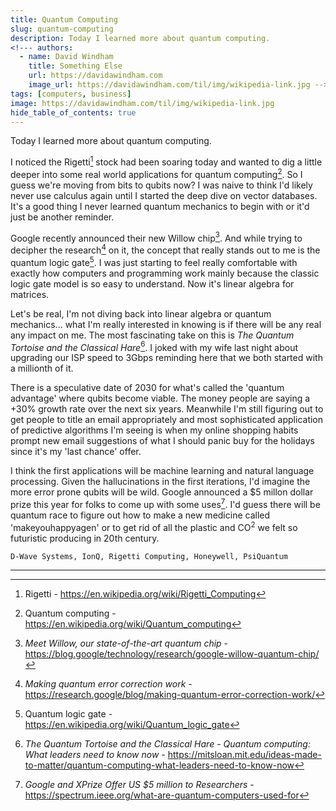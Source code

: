 ```yaml
---
title: Quantum Computing
slug: quantum-computing
description: Today I learned more about quantum computing. 
<!--- authors:
  - name: David Windham
    title: Something Else
    url: https://davidawindham.com
    image_url: https://davidawindham.com/til/img/wikipedia-link.jpg -->
tags: [computers, business]
image: https://davidawindham.com/til/img/wikipedia-link.jpg
hide_table_of_contents: true
---
```


Today I learned more about quantum computing.

<!-- truncate -->

I noticed the Rigetti[^1] stock had been soaring today and wanted to dig a little deeper into some real world applications for quantum computing[^2]. So I guess we're moving from bits to qubits now? I was naive to think I'd likely never use calculus again until I started the deep dive on vector databases. It's a good thing I never learned quantum mechanics to begin with or it'd just be another reminder. 

Google recently announced their new Willow chip[^3]. And while trying to decipher the research[^4] on it, the concept that really stands out to me is the quantum logic gate[^5]. I was just starting to feel really comfortable with exactly how computers and programming work mainly because the classic logic gate model is so easy to understand. Now it's linear algebra for matrices. 

Let's be real, I'm not diving back into linear algebra or quantum mechanics... what I'm really interested in knowing is if there will be any real any impact on me. The most fascinating take on this is _The Quantum Tortoise and the Classical Hare_[^6]. I joked with my wife last night about upgrading our ISP speed to 3Gbps reminding here that we both started with a millionth of it. 

There is a speculative date of 2030 for what's called the 'quantum advantage' where qubits become viable. The money people are saying a +30% growth rate over the next six years. Meanwhile I'm still figuring out to get people to title an email appropriately and most sophisticated application of predictive algorithms I'm seeing is when my online shopping habits prompt new email suggestions of what I should panic buy for the holidays since it's my 'last chance' offer. 

I think the first applications will be machine learning and natural language processing. Given the hallucinations in the first iterations, I'd imagine the more error prone qubits will be wild. Google announced a $5 millon dollar prize this year for folks to come up with some uses[^7]. I'd guess there will be quantum race to figure out how to make a new medicine called 'makeyouhappyagen' or to get rid of all the plastic and CO<sup>2</sup> we felt so futuristic producing in 20th century.


``` D-Wave Systems, IonQ, Rigetti Computing, Honeywell, PsiQuantum ```

---

[^1]: Rigetti - https://en.wikipedia.org/wiki/Rigetti_Computing
[^2]: Quantum computing - https://en.wikipedia.org/wiki/Quantum_computing
[^3]: _Meet Willow, our state-of-the-art quantum chip_ - https://blog.google/technology/research/google-willow-quantum-chip/
[^4]: _Making quantum error correction work_ - https://research.google/blog/making-quantum-error-correction-work/
[^5]: Quantum logic gate - https://en.wikipedia.org/wiki/Quantum_logic_gate
[^6]: _The Quantum Tortoise and the Classical Hare_ - _Quantum computing: What leaders need to know now_ - https://mitsloan.mit.edu/ideas-made-to-matter/quantum-computing-what-leaders-need-to-know-now
[^7]: _Google and XPrize Offer US $5 million to Researchers_ - https://spectrum.ieee.org/what-are-quantum-computers-used-for

